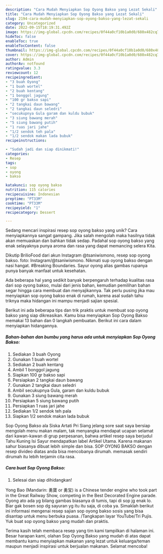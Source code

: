 ```yaml
---
description: "Cara Mudah Menyiapkan Sop Oyong Bakso yang Lezat Sekali"
title: "Cara Mudah Menyiapkan Sop Oyong Bakso yang Lezat Sekali"
slug: 2194-cara-mudah-menyiapkan-sop-oyong-bakso-yang-lezat-sekali
category: Uncategorized
date: 2022-09-15T18:19:31.492Z
image: https://img-global.cpcdn.com/recipes/0f44a0cf10b1a0d0/680x482cq70/sop-oyong-bakso-foto-resep-utama.jpg
hideToc: false
enableToc: true
enableTocContent: false
thumbnail: https://img-global.cpcdn.com/recipes/0f44a0cf10b1a0d0/680x482cq70/sop-oyong-bakso-foto-resep-utama.jpg
cover: https://img-global.cpcdn.com/recipes/0f44a0cf10b1a0d0/680x482cq70/sop-oyong-bakso-foto-resep-utama.jpg
author: Admin
authorAv: notfound
ratingvalue: 3.3
reviewcount: 12
recipeingredient:
- "3 buah Oyong"
- "1 buah wortel"
- "2 buah kentang"
- "1 bonggol jagung"
- "100 gr bakso sapi"
- "2 tangkai daun bawang"
- "2 tangkai daun seledri"
- "secukupnya Gula garam dan kuldu bubuk"
- "3 siung bawang merah"
- "5 siung bawang putih"
- "1 ruas jari jahe"
- "1/2 sendok teh pala"
- "1/2 sendok makan lada bubuk"
recipeinstructions:

- "Sudah jadi dan siap dinikmati!"
categories:
- Resep
tags:
- sop
- oyong
- bakso

katakunci: sop oyong bakso 
nutrition: 115 calories
recipecuisine: Indonesian
preptime: "PT33M"
cooktime: "PT33M"
recipeyield: "1"
recipecategory: Dessert

---
```





Sedang mencari inspirasi resep sop oyong bakso yang unik? Cara menyiapkannya sangat gampang. Jika salah mengolah maka hasilnya tidak akan memuaskan dan bahkan tidak sedap. Padahal sop oyong bakso yang enak selayaknya punya aroma dan rasa yang dapat memancing selera Kita.





Dikutip BrilioFood dari akun Instagram @tsaniwismono, resep sop oyong bakso. foto: Instagram/@tsaniwismono. Nikmati sup oyong bakso dengan nasi hangat. #Breaking Boundaries. Sayur oyong alias gambas rupanya punya banyak manfaat untuk kesehatan.

Ada beberapa hal yang sedikit banyak berpengaruh terhadap kualitas rasa dari sop oyong bakso, mulai dari jenis bahan, kemudian pemilihan bahan segar hingga cara membuat dan menyajikannya. Tak perlu pusing jika mau menyiapkan sop oyong bakso enak di rumah, karena asal sudah tahu triknya maka hidangan ini mampu menjadi sajian spesial.






Berikut ini ada beberapa tips dan trik praktis untuk membuat sop oyong bakso yang siap dikreasikan. Kamu bisa menyiapkan Sop Oyong Bakso memakai 13 bahan dan 0 langkah pembuatan. Berikut ini cara dalam menyiapkan hidangannya.

<!--inarticleads1-->

##### Bahan-bahan dan bumbu yang harus ada untuk menyiapkan Sop Oyong Bakso:

1. Sediakan 3 buah Oyong
1. Gunakan 1 buah wortel
1. Sediakan 2 buah kentang
1. Ambil 1 bonggol jagung
1. Siapkan 100 gr bakso sapi
1. Persiapkan 2 tangkai daun bawang
1. Gunakan 2 tangkai daun seledri
1. Ambil secukupnya Gula, garam dan kuldu bubuk
1. Gunakan 3 siung bawang merah
1. Persiapkan 5 siung bawang putih
1. Persiapkan 1 ruas jari jahe
1. Sediakan 1/2 sendok teh pala
1. Siapkan 1/2 sendok makan lada bubuk


Sop Oyong Bakso ala Siska Artati Pri Siang jelang sore saat saya bersiap mengolah menu makan malam, tak menyangka mendapat ucapan selamat dari kawan-kawan di grup perpesanan, bahwa artikel resep saya berjudul Tahu Kuning Isi Sayur mendapatkan label Artikel Utama. Karena makanan sahur biasanya dibuat lebih simple dan bisa. SOP OYONG BAKSO dengan resep divideo diatas anda bisa mencobanya dirumah. memasak sendiri dirumah itu lebih terjamin cita rasa. 

<!--inarticleads2-->

##### Cara buat Sop Oyong Bakso:


1. Selesai dan siap dihidangkan!

Yong Bao (Mandarin: 勇寶 or 勇宝) is a Chinese tender engine who took part in the Great Railway Show, competing in the Best Decorated Engine parade. Oyong ato ada yg bilang gambas biasanya di tumis, tapi di sop jg enak lo. Biar gak bosen sop dg sayuran yg itu itu saja, di coba ya. Simaklah berikut ini informasi mengenai resep sajian sop oyong bakso sosis yang bisa disantap untuk menu berbuka puasa. /Tangkapan layar YouTube/Tri Pujis. Yuk buat sop oyong bakso yang mudah dan praktis. 

Terima kasih telah membaca resep yang tim kami tampilkan di halaman ini. Besar harapan kami, olahan Sop Oyong Bakso yang mudah di atas dapat membantu kamu menyiapkan makanan yang lezat untuk keluarga/teman maupun menjadi inspirasi untuk berjualan makanan. Selamat mencoba!

